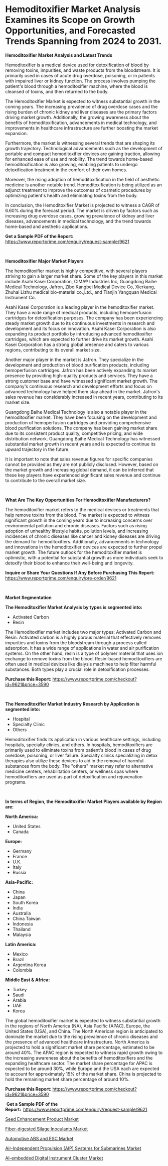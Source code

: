 <p><h1>Hemoditoxifier Market Analysis Examines its Scope on Growth Opportunities, and Forecasted Trends Spanning from 2024 to 2031.</h1></p><p><strong>Hemoditoxifier Market Analysis and Latest Trends</strong></p>
<p><p>Hemoditoxifier is a medical device used for detoxification of blood by removing toxins, impurities, and waste products from the bloodstream. It is primarily used in cases of acute drug overdose, poisoning, or in patients with impaired liver or kidney function. The process involves pumping the patient's blood through a hemoditoxifier machine, where the blood is cleansed of toxins, and then returned to the body.</p><p>The Hemoditoxifier Market is expected to witness substantial growth in the coming years. The increasing prevalence of drug overdose cases and the rising burden of chronic kidney and liver diseases are the primary factors driving market growth. Additionally, the growing awareness about the benefits of hemoditoxification, advancements in medical technology, and improvements in healthcare infrastructure are further boosting the market expansion.</p><p>Furthermore, the market is witnessing several trends that are shaping its growth trajectory. Technological advancements such as the development of portable and compact hemoditoxifier devices are gaining traction, allowing for enhanced ease of use and mobility. The trend towards home-based hemoditoxification is also growing, enabling patients to undergo detoxification treatment in the comfort of their own homes.</p><p>Moreover, the rising adoption of hemoditoxification in the field of aesthetic medicine is another notable trend. Hemoditoxification is being utilized as an adjunct treatment to improve the outcomes of cosmetic procedures by optimizing patient's health and eliminating toxins from the body.</p><p>In conclusion, the Hemoditoxifier Market is projected to witness a CAGR of 6.60% during the forecast period. The market is driven by factors such as increasing drug overdose cases, growing prevalence of kidney and liver diseases, advancements in medical technology, and the trend towards home-based and aesthetic applications.</p></p>
<p><strong>Get a Sample PDF of the Report:&nbsp;</strong> <a href="https://www.reportprime.com/enquiry/request-sample/9621">https://www.reportprime.com/enquiry/request-sample/9621</a></p>
<p>&nbsp;</p>
<p><strong>Hemoditoxifier Major Market Players</strong></p>
<p><p>The hemoditoxifier market is highly competitive, with several players striving to gain a larger market share. Some of the key players in this market include Asahi Kasei Corporation, CIMA® Industries Inc, Guangdong Baihe Medical Technology, Jafron, Zibo Kangbei Medical Device Co, Xierkang, Zhuhai Lizhu medical bio-material co.,Ltd., and Tianjin Yangquan Medical Instrument Co.</p><p>Asahi Kasei Corporation is a leading player in the hemoditoxifier market. They have a wide range of medical products, including hemoperfusion cartridges for detoxification purposes. The company has been experiencing steady market growth due to its continuous investments in research and development and its focus on innovation. Asahi Kasei Corporation is also expanding its product portfolio by introducing advanced hemoditoxifier cartridges, which are expected to further drive its market growth. Asahi Kasei Corporation has a strong global presence and caters to various regions, contributing to its overall market size.</p><p>Another major player in the market is Jafron. They specialize in the development and production of blood purification products, including hemoperfusion cartridges. Jafron has been actively expanding its market presence by providing high-quality products and services. They have a strong customer base and have witnessed significant market growth. The company's continuous research and development efforts and focus on advanced technology have helped them stay ahead in the market. Jafron's sales revenue has considerably increased in recent years, contributing to its market size.</p><p>Guangdong Baihe Medical Technology is also a notable player in the hemoditoxifier market. They have been focusing on the development and production of hemoperfusion cartridges and providing comprehensive blood purification solutions. The company has been gaining market share due to its consistent product quality, competitive pricing, and wide distribution network. Guangdong Baihe Medical Technology has witnessed substantial market growth in recent years and is expected to continue its upward trajectory in the future.</p><p>It is important to note that sales revenue figures for specific companies cannot be provided as they are not publicly disclosed. However, based on the market growth and increasing global demand, it can be inferred that these key players have experienced significant sales revenue and continue to contribute to the overall market size.</p></p>
<p>&nbsp;</p>
<p><strong>What Are The Key Opportunities For Hemoditoxifier Manufacturers?</strong></p>
<p><p>The hemoditoxifier market refers to the medical devices or treatments that help remove toxins from the blood. The market is expected to witness significant growth in the coming years due to increasing concerns over environmental pollution and chronic diseases. Factors such as rising adoption of unhealthy lifestyle habits, pollution levels, and increasing incidences of chronic diseases like cancer and kidney diseases are driving the demand for hemoditoxifiers. Additionally, advancements in technology and innovations in the hemoditoxifier devices are expected to further propel market growth. The future outlook for the hemoditoxifier market is optimistic, with a potential for substantial growth as more individuals seek to detoxify their blood to enhance their well-being and longevity.</p></p>
<p><strong>Inquire or Share Your Questions If Any Before Purchasing This Report:</strong> <a href="https://www.reportprime.com/enquiry/pre-order/9621">https://www.reportprime.com/enquiry/pre-order/9621</a></p>
<p>&nbsp;</p>
<p><strong>Market Segmentation</strong></p>
<p><strong>The Hemoditoxifier Market Analysis by types is segmented into:</strong></p>
<p><ul><li>Activated Carbon</li><li>Resin</li></ul></p>
<p><p>The Hemoditoxifier market includes two major types: Activated Carbon and Resin. Activated carbon is a highly porous material that effectively removes impurities and toxins from the bloodstream through a process called adsorption. It has a wide range of applications in water and air purification systems. On the other hand, resin is a type of polymer material that uses ion exchange to remove toxins from the blood. Resin-based hemoditoxifiers are often used in medical devices like dialysis machines to help filter harmful substances. Both types play a crucial role in detoxification processes.</p></p>
<p><strong>Purchase this Report:&nbsp;</strong><a href="https://www.reportprime.com/checkout?id=9621&price=3590">https://www.reportprime.com/checkout?id=9621&price=3590</a></p>
<p>&nbsp;</p>
<p><strong>The Hemoditoxifier Market Industry Research by Application is segmented into:</strong></p>
<p><ul><li>Hospital</li><li>Specialty Clinic</li><li>Others</li></ul></p>
<p><p>Hemoditoxifier finds its application in various healthcare settings, including hospitals, specialty clinics, and others. In hospitals, hemoditoxifiers are primarily used to eliminate toxins from patient's blood in cases of drug overdose, poisoning, or liver failure. Specialty clinics specializing in detox therapies also utilize these devices to aid in the removal of harmful substances from the body. The "others" market may refer to alternative medicine centers, rehabilitation centers, or wellness spas where hemoditoxifiers are used as part of detoxification and rejuvenation programs.</p></p>
<p>&nbsp;</p>
<p><strong>In terms of Region, the Hemoditoxifier Market Players available by Region are:</strong></p>
<p>
    <p> <strong> North America: </strong>
        <ul>
            <li>United States</li>
            <li>Canada</li>
        </ul>
        </p> 
    <p> <strong> Europe: </strong>
        <ul>
            <li>Germany</li>
            <li>France</li>
            <li>U.K.</li>
            <li>Italy</li>
            <li>Russia</li>
        </ul>
        </p> 
    <p> <strong> Asia-Pacific: </strong>
        <ul>
            <li>China</li>
            <li>Japan</li>
            <li>South Korea</li>
            <li>India</li>
            <li>Australia</li>
            <li>China Taiwan</li>
            <li>Indonesia</li>
            <li>Thailand</li>
            <li>Malaysia</li>
        </ul>
        </p> 
    <p> <strong> Latin America: </strong>
        <ul>
            <li>Mexico</li>
            <li>Brazil</li>
            <li>Argentina Korea</li>
            <li>Colombia</li>
        </ul>
        </p> 
    <p> <strong> Middle East & Africa: </strong>
        <ul>
            <li>Turkey</li>
            <li>Saudi</li>
            <li>Arabia</li>
            <li>UAE</li>
            <li>Korea</li>
        </ul>
    </p>
    </p>
<p><p>The global hemoditoxifier market is expected to witness substantial growth in the regions of North America (NA), Asia Pacific (APAC), Europe, the United States (USA), and China. The North American region is anticipated to dominate the market due to the rising prevalence of chronic diseases and the presence of advanced healthcare infrastructure. North America is projected to hold a significant market share percentage, estimated to be around 40%. The APAC region is expected to witness rapid growth owing to the increasing awareness about the benefits of hemoditoxifiers and the expanding healthcare sector. The market share percentage for APAC is expected to be around 30%, while Europe and the USA each are expected to account for approximately 15% of the market share. China is projected to hold the remaining market share percentage of around 10%.</p></p>
<p><strong>Purchase this Report: </strong><a href="https://www.reportprime.com/checkout?id=9621&price=3590">https://www.reportprime.com/checkout?id=9621&price=3590</a></p>
<p>&nbsp;<strong>Get a Sample PDF of the Report:&nbsp;&nbsp;</strong><a href="https://www.reportprime.com/enquiry/request-sample/9621">https://www.reportprime.com/enquiry/request-sample/9621</a></p>
<p><strong></strong></p>
<p><p><a href="https://medium.com/p/26277436d702/edit">Seed Enhancement Product Market</a></p><p><a href="https://medium.com/p/51df75618079/edit">Fiber-digested Silage Inoculants Market</a></p><p><a href="https://medium.com/@christianchavez757/automotive-abs-and-esc-market-research-report-its-history-and-forecast-2024-to-2031-24e46a940007">Automotive ABS and ESC Market</a></p><p><a href="https://medium.com/@christianchavez757/analyzing-air-independent-propulsion-aip-systems-for-submarines-market-global-industry-a0dcdbca6141">Air-Independent Propulsion (AIP) Systems for Submarines Market</a></p><p><a href="https://medium.com/@christianchavez757/ai-embedded-digital-instrument-cluster-nbsp-market-focuses-on-market-share-size-and-projected-d2a0f00359a3">AI-embedded Digital Instrument Cluster Market</a></p></p>
